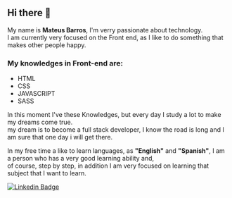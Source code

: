 ## Hi there 👋

My name is **Mateus Barros**, I'm verry passionate about technology. </br>
I am currently very focused on the Front end, as I like to do something that makes other people happy. </br>

### My knowledges in Front-end are:

- HTML
- CSS
- JAVASCRIPT
- SASS

In this moment I've these Knowledges, but every day I study a lot to make my dreams come true. </br>
my dream is to become a full stack developer, I know the road is long and I am sure that one day i will get there.

In my free time a like to learn languages, as **"English"** and **"Spanish"**, I am a person who has a very good learning ability and, <br>
of course, step by step, in addition I am very focused on learning that subject that I want to learn.

[![Linkedin Badge](https://img.shields.io/badge/-Mateus-Barros-blue?style=flat-square&logo=Linkedin&logoColor=white&link=https://www.linkedin.com/in/mateus-barros-a7a78b159/)](https://www.linkedin.com/in/mateus-barros-a7a78b159/)
